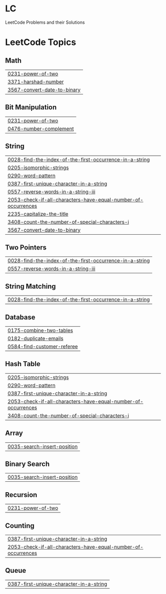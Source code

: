 # LC
LeetCode Problems and their Solutions

<!---LeetCode Topics Start-->
# LeetCode Topics
## Math
|  |
| ------- |
| [0231-power-of-two](https://github.com/VizZzSaRa/LC/tree/master/0231-power-of-two) |
| [3371-harshad-number](https://github.com/VizZzSaRa/LC/tree/master/3371-harshad-number) |
| [3567-convert-date-to-binary](https://github.com/VizZzSaRa/LC/tree/master/3567-convert-date-to-binary) |
## Bit Manipulation
|  |
| ------- |
| [0231-power-of-two](https://github.com/VizZzSaRa/LC/tree/master/0231-power-of-two) |
| [0476-number-complement](https://github.com/VizZzSaRa/LC/tree/master/0476-number-complement) |
## String
|  |
| ------- |
| [0028-find-the-index-of-the-first-occurrence-in-a-string](https://github.com/VizZzSaRa/LC/tree/master/0028-find-the-index-of-the-first-occurrence-in-a-string) |
| [0205-isomorphic-strings](https://github.com/VizZzSaRa/LC/tree/master/0205-isomorphic-strings) |
| [0290-word-pattern](https://github.com/VizZzSaRa/LC/tree/master/0290-word-pattern) |
| [0387-first-unique-character-in-a-string](https://github.com/VizZzSaRa/LC/tree/master/0387-first-unique-character-in-a-string) |
| [0557-reverse-words-in-a-string-iii](https://github.com/VizZzSaRa/LC/tree/master/0557-reverse-words-in-a-string-iii) |
| [2053-check-if-all-characters-have-equal-number-of-occurrences](https://github.com/VizZzSaRa/LC/tree/master/2053-check-if-all-characters-have-equal-number-of-occurrences) |
| [2235-capitalize-the-title](https://github.com/VizZzSaRa/LC/tree/master/2235-capitalize-the-title) |
| [3408-count-the-number-of-special-characters-i](https://github.com/VizZzSaRa/LC/tree/master/3408-count-the-number-of-special-characters-i) |
| [3567-convert-date-to-binary](https://github.com/VizZzSaRa/LC/tree/master/3567-convert-date-to-binary) |
## Two Pointers
|  |
| ------- |
| [0028-find-the-index-of-the-first-occurrence-in-a-string](https://github.com/VizZzSaRa/LC/tree/master/0028-find-the-index-of-the-first-occurrence-in-a-string) |
| [0557-reverse-words-in-a-string-iii](https://github.com/VizZzSaRa/LC/tree/master/0557-reverse-words-in-a-string-iii) |
## String Matching
|  |
| ------- |
| [0028-find-the-index-of-the-first-occurrence-in-a-string](https://github.com/VizZzSaRa/LC/tree/master/0028-find-the-index-of-the-first-occurrence-in-a-string) |
## Database
|  |
| ------- |
| [0175-combine-two-tables](https://github.com/VizZzSaRa/LC/tree/master/0175-combine-two-tables) |
| [0182-duplicate-emails](https://github.com/VizZzSaRa/LC/tree/master/0182-duplicate-emails) |
| [0584-find-customer-referee](https://github.com/VizZzSaRa/LC/tree/master/0584-find-customer-referee) |
## Hash Table
|  |
| ------- |
| [0205-isomorphic-strings](https://github.com/VizZzSaRa/LC/tree/master/0205-isomorphic-strings) |
| [0290-word-pattern](https://github.com/VizZzSaRa/LC/tree/master/0290-word-pattern) |
| [0387-first-unique-character-in-a-string](https://github.com/VizZzSaRa/LC/tree/master/0387-first-unique-character-in-a-string) |
| [2053-check-if-all-characters-have-equal-number-of-occurrences](https://github.com/VizZzSaRa/LC/tree/master/2053-check-if-all-characters-have-equal-number-of-occurrences) |
| [3408-count-the-number-of-special-characters-i](https://github.com/VizZzSaRa/LC/tree/master/3408-count-the-number-of-special-characters-i) |
## Array
|  |
| ------- |
| [0035-search-insert-position](https://github.com/VizZzSaRa/LC/tree/master/0035-search-insert-position) |
## Binary Search
|  |
| ------- |
| [0035-search-insert-position](https://github.com/VizZzSaRa/LC/tree/master/0035-search-insert-position) |
## Recursion
|  |
| ------- |
| [0231-power-of-two](https://github.com/VizZzSaRa/LC/tree/master/0231-power-of-two) |
## Counting
|  |
| ------- |
| [0387-first-unique-character-in-a-string](https://github.com/VizZzSaRa/LC/tree/master/0387-first-unique-character-in-a-string) |
| [2053-check-if-all-characters-have-equal-number-of-occurrences](https://github.com/VizZzSaRa/LC/tree/master/2053-check-if-all-characters-have-equal-number-of-occurrences) |
## Queue
|  |
| ------- |
| [0387-first-unique-character-in-a-string](https://github.com/VizZzSaRa/LC/tree/master/0387-first-unique-character-in-a-string) |
<!---LeetCode Topics End-->